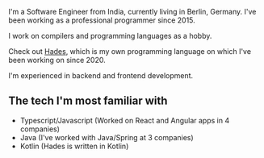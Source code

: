 I'm a Software Engineer from India, currently living in Berlin, Germany.
I've been working as a professional programmer since 2015.

I work on compilers and programming languages as a hobby.

Check out [Hades](https://github.com/dhruvrajvanshi/hades), which
is my own programming language on which I've been working on since
2020.

I'm experienced in backend and frontend development.

## The tech I'm most familiar with

* Typescript/Javascript (Worked on React and Angular apps in 4 companies)
* Java (I've worked with Java/Spring at 3 companies)
* Kotlin (Hades is written in Kotlin)

